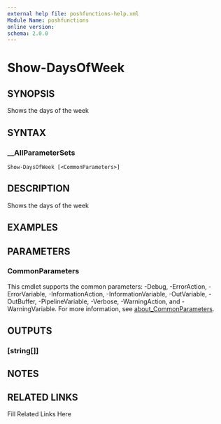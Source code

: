 ```yaml
---
external help file: poshfunctions-help.xml
Module Name: poshfunctions
online version: 
schema: 2.0.0
---
```


# Show-DaysOfWeek

## SYNOPSIS

Shows the days of the week

## SYNTAX

### __AllParameterSets

```
Show-DaysOfWeek [<CommonParameters>]
```

## DESCRIPTION

Shows the days of the week


## EXAMPLES


## PARAMETERS


### CommonParameters

This cmdlet supports the common parameters: -Debug, -ErrorAction, -ErrorVariable, -InformationAction, -InformationVariable, -OutVariable, -OutBuffer, -PipelineVariable, -Verbose, -WarningAction, and -WarningVariable. For more information, see [about_CommonParameters](http://go.microsoft.com/fwlink/?LinkID=113216).

## OUTPUTS

### [string[]]



## NOTES



## RELATED LINKS

Fill Related Links Here

